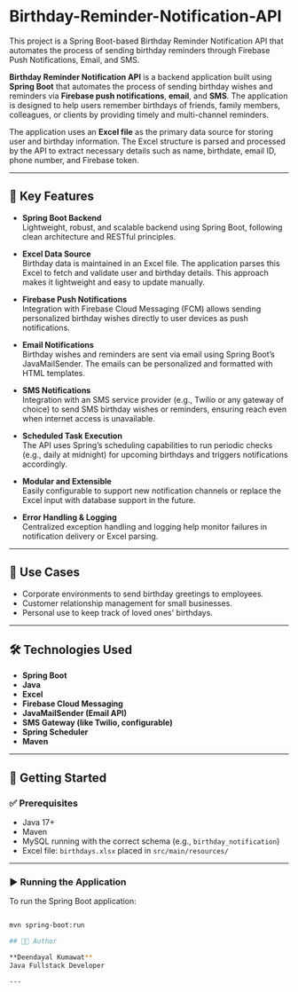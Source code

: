 # Birthday-Reminder-Notification-API
This project is a Spring Boot-based Birthday Reminder Notification API that automates the process of sending birthday reminders through Firebase Push Notifications, Email, and SMS.

**Birthday Reminder Notification API** is a backend application built using **Spring Boot** that automates the process of sending birthday wishes and reminders via **Firebase push notifications**, **email**, and **SMS**. The application is designed to help users remember birthdays of friends, family members, colleagues, or clients by providing timely and multi-channel reminders.

The application uses an **Excel file** as the primary data source for storing user and birthday information. The Excel structure is parsed and processed by the API to extract necessary details such as name, birthdate, email ID, phone number, and Firebase token.

---

## 🔑 Key Features

- **Spring Boot Backend**  
  Lightweight, robust, and scalable backend using Spring Boot, following clean architecture and RESTful principles.

- **Excel Data Source**  
  Birthday data is maintained in an Excel file. The application parses this Excel to fetch and validate user and birthday details. This approach makes it lightweight and easy to update manually.

- **Firebase Push Notifications**  
  Integration with Firebase Cloud Messaging (FCM) allows sending personalized birthday wishes directly to user devices as push notifications.

- **Email Notifications**  
  Birthday wishes and reminders are sent via email using Spring Boot’s JavaMailSender. The emails can be personalized and formatted with HTML templates.

- **SMS Notifications**  
  Integration with an SMS service provider (e.g., Twilio or any gateway of choice) to send SMS birthday wishes or reminders, ensuring reach even when internet access is unavailable.

- **Scheduled Task Execution**  
  The API uses Spring’s scheduling capabilities to run periodic checks (e.g., daily at midnight) for upcoming birthdays and triggers notifications accordingly.

- **Modular and Extensible**  
  Easily configurable to support new notification channels or replace the Excel input with database support in the future.

- **Error Handling & Logging**  
  Centralized exception handling and logging help monitor failures in notification delivery or Excel parsing.

---

## 💼 Use Cases

- Corporate environments to send birthday greetings to employees.  
- Customer relationship management for small businesses.  
- Personal use to keep track of loved ones' birthdays.

---

## 🛠️ Technologies Used

- **Spring Boot**
- **Java**
- **Excel**
- **Firebase Cloud Messaging**
- **JavaMailSender (Email API)**
- **SMS Gateway (like Twilio, configurable)**
- **Spring Scheduler**
- **Maven**

---

## 🚀 Getting Started

### ✅ Prerequisites
- Java 17+
- Maven
- MySQL running with the correct schema (e.g., `birthday_notification`)
- Excel file: `birthdays.xlsx` placed in `src/main/resources/`

---

### ▶️ Running the Application

To run the Spring Boot application:

```bash

mvn spring-boot:run

## 👨‍💻 Author

**Deendayal Kumawat**  
Java Fullstack Developer

---

